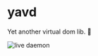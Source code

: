 yavd
============

Yet another virtual dom lib. 🚀

![live daemon](http://lab.collipa.com/yavd/example)
